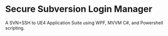 # Secure Subversion Login Manager
A SVN+SSH to UE4 Application Suite using WPF, MVVM C#, and Powershell scripting.
